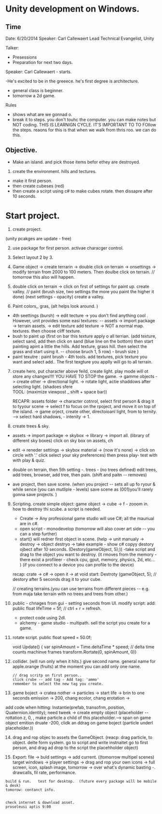 # Unity development on Windows.

## Time
Date: 6/20/2014
Speaker: Carl Callewaert
Lead Technical Evangelist, Unity


Talker: 
- Presessions
- Preparation for next two days.


Speaker: Carl Callewaert - starts.

-He's excited to be in the greeece. he's first degree is architecture. 
- general class is beginner.
- tomorrow a 2d game.

Rules
- shows what are we gonnad o.
- break it to steps.  you don't touhc the computer. you can make notes but NOT coding. THIS IS LEARNIGN CYCLE. IT'S IMPORTANT TO  TO FOllow the steps.  reaons for this is that when we walk from thris roo. we can do this. 


## Objective.
- Make an island. and pick those items befor ethey are destroyed.
1. create the environment. hills and tectures.  
- make it first person.
- then create cubeses (red)
- then create a scirpt using c# to make cubes rotate. then dissapre after 10 seconds.


# Start project.

1. create project.

(unity pcakges are update - free)
 
2. use package for first person. activae characger control.

3. Select layout 2 by 3.

4. Game object -> create terrarin -> double click on terrain -> onsettings -> modify terrain from 2000 to 100 meters.  Then doulbe click on terrain.
// tomorrow this also  will happen. 

5. double click on terrain -> click on first of settings for paint up. create valley.
// paint (brush size,  two settings the more you paint the higher it done)  (next settings  - opacity)  create a valley.
 

 6. Paint colors,, gras, (alt helps look around. )
 - 4th seettings (bursh) -> edit tecture -> you don't find anything cool . However, unit provides some easi textures:
  -- assets -> import package -> terrain assets. -> edit texture add texture -> NOT a normal map. textures. then choose cliff texture. 
  - bush to paint up (first on bar this texture apply o all terrian. (add texture, select sand, add then click on sand (blue line on the bottom) then start painting apint a little the hills.  Add texture, grass hill. then select the grass and start using it.   -- choose bruch 1, 5 row) - brush size )
  - paint texutre : paint brush - 4th tools. add textures, pick texture you want and select add..  The first texgture you applly will go to all terrain. 

 7. create hero, put character above feild, create light.   play mode  will ot store any changes!!!! YOU HAVE TO STOP the game.
 -> gamme objects -> create other -> directional light. 
 	-> rotate light, actie shaddows after selecting light. (shadoes sfere  
 	TOOL: (maximize viewpost _ shift + space bar))

 	RECAPR: assets folder -> character cotnrol, select first person & drag it to tyyour scene -> select f to focus on the rpoject, and move it on top of the island. 
 	-> game orject, create other, directoioanl light, from to ternity. --> select hard shadows, - intenity -> 1. 

8. create trees & sky.
- assets -> import package -> skybox -> library -> import all. (library of different sky boxes) click on sky box on assets, ch
 - edit -> reneder settings -> skybox material -> (now it's none) -> click on circle with '.' click select your sky preferences) then press play- test with with play & quiz.

 - double on terrain, then 5th setting -. trees - (no trees defined) edit trees, add trees, browser, add tree,  then pain. (shift and paitn -- removes)

 - ave project, then save scene. (when you project -- sets all up fo ryour & while sence (you can mutliple - levels) save scene as (001)you'll rarely gonna save projects. )


 
9. Scripting.
create simple object: game object -> cube -> f - zooom in. how to destroy thi scube. a script is needed.
	 - Create -> Any professional game studio will use C#;  all the maunual are in c#.
	 - open script - monodevelop    (tomorrow will also cover art side -- you can a step further)
	 - start() will redner first object in scene.  (help -> unit manualy -> destroy -> object destryo -> take example - show c#  copyy destory ojbect after 10 seconds. (Destory(gameObject, 5);))
	 	-take script and drag to the object you want to destroy.  (it rmoves from the memory - there exist a profileer - check cpu, gput, memory, physics, 2d, etc... )  (if you connect to  a device you can profile to the devce)

	recap: crate -> c# -> open it ->  at void start: Destroty (gameObject, 5); // destory after 5 seconds
	drag it to your cube.


	// creating terrains.(you can use terrains from different pieces -- e.g. from maja take terrain with no trees and trees from other.)

10. public - chnages from gui - setting seconds from UI.
	modify script: add: public float lifeTime = 5f;
	// ctrl + r = refresh.

	- protect code using 2dl.
	- alchemy - game studio - multipath. sell the script you create for a game.


11. rotate script.
	public float speed = 50.0f;

	void Update() { var spinAmount  = Time.deltaTime * speed; // delta time counts machinve frames 
		transform.Rortate(0, spinAmount, 0)}

12. collider. (will run only when it hits.) 
		give second name. general name for apple.orange (fruits)  at the moment you can add only one name.


		// drag scritp on first person..
		click crube -- add tag - Add tag: 'ammo'
		remember to select the new tag you create. 

13. game boject -> cratea nother -> particles -> start life -> brin to one seconds emission -> 200, chang ecolor, chang erotation -> 

 add code when hitting: Instantie(prefab, transofrm,.position, Quaternion.identity);
 need tweek -> create empty object (placeholder -- rottation z, 0, , make particle a child of this placeholder.--> span on game object emition druate -200, clidk an ddrag on game boject (particle underl placeholder.))

 14. drag and rop objec to assets the GameObject.
 	(reacp: drag particle, to object. delte form system. go to script and write instnaitet 
 	go to first person, and drag ad drop to the script the placehholder object)

 15. Export: file -> buld settings -> add current. ((tomorrow multipel scenes) target windows -> player settings -> drag and rop your own icons -> full screen, icon, splash image, tomorrow -> over what's dynamic basting -. drawcalls, fil rate, performance. 

 	build & run.   test for desktop.  (future every package will be mobile & desk)
 	tomorow: contanct info.


 	check internet & download asset.
 	proseleusi aptis 9:00